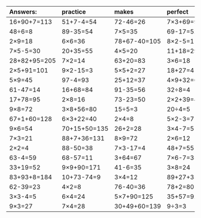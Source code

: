 | Answers: | practice | makes | perfect | ! |
| :--- | :--- | :--- | :--- | :--- |
| 16+90+7=113 | 51+7-4=54 | 72-46=26 | 7×3+69=90 | 10÷2=5 | 
| 48÷6=8 | 89-35=54 | 7×5=35 | 69-17=52 | 53-21=32 | 
| 2×9=18 | 6×6=36 | 78+67-40=105 | 8×2-5=11 | 6×4+87=111 | 
| 7×5-5=30 | 20+35=55 | 4×5=20 | 11+18=29 | 5×7=35 | 
| 28+82+95=205 | 7×2=14 | 63+20=83 | 3×6=18 | 71-27=44 | 
| 2×5+91=101 | 9×2-15=3 | 5×5+2=27 | 18+27=45 | 25+28-2=51 | 
| 5×9=45 | 97-4=93 | 25+12=37 | 4×9+32=68 | 32-27=5 | 
| 61-47=14 | 16+68=84 | 91-35=56 | 32÷8=4 | 5×3+96=111 | 
| 17+78=95 | 2×8=16 | 73-23=50 | 2×2+39=43 | 3×7=21 | 
| 9×8=72 | 3×8+56=80 | 15÷5=3 | 20÷4=5 | 45÷9=5 | 
| 67+1+60=128 | 6×3+22=40 | 2×4=8 | 5×2-3=7 | 6×3=18 | 
| 9×6=54 | 70+15+50=135 | 26+2=28 | 3×4-7=5 | 9×5=45 | 
| 7×3=21 | 88+7+36=131 | 8×9=72 | 2×6=12 | 15-3=12 | 
| 2×2=4 | 88-50=38 | 7×3-17=4 | 48+7=55 | 6×2=12 | 
| 63-4=59 | 68-57=11 | 3+64=67 | 7×6-7=35 | 9×9+77=158 | 
| 33+19=52 | 9×9+90=171 | 41-6=35 | 3×8=24 | 6×7=42 | 
| 83+93+8=184 | 10+73-74=9 | 3×4=12 | 89+27+35=151 | 3×2=6 | 
| 62-39=23 | 4×2=8 | 76-40=36 | 78+2=80 | 8×4=32 | 
| 3×3-4=5 | 6×4=24 | 5×7+90=125 | 35+57=92 | 29+26=55 | 
| 9×3=27 | 7×4=28 | 30+49+60=139 | 9÷3=3 | 10+12-21=1 | 

